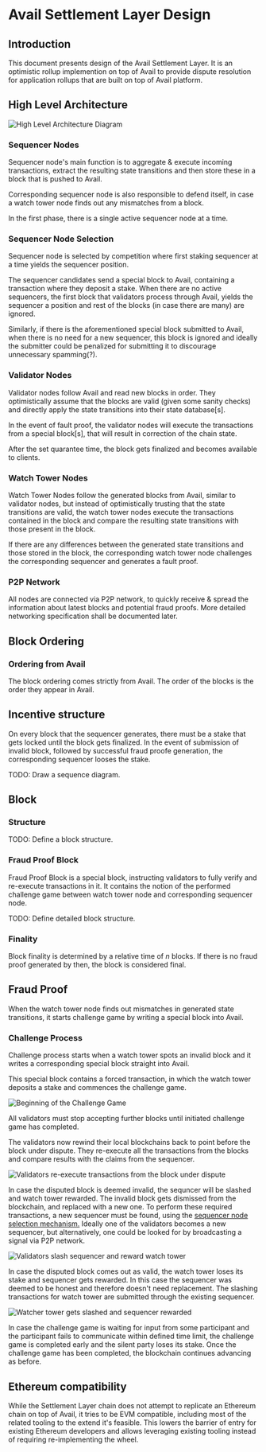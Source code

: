 # Avail Settlement Layer Design

## Introduction

This document presents design of the Avail Settlement Layer. It is an
optimistic rollup implemention on top of Avail to provide dispute resolution
for application rollups that are built on top of Avail platform.

## High Level Architecture

![High Level Architecture Diagram](settlement_layer_architecture.svg)

### Sequencer Nodes

Sequencer node's main function is to aggregate & execute incoming transactions,
extract the resulting state transitions and then store these in a block that is
pushed to Avail.

Corresponding sequencer node is also responsible to defend itself, in case a
watch tower node finds out any mismatches from a block.

In the first phase, there is a single active sequencer node at a time.

### Sequencer Node Selection

Sequencer node is selected by competition where first staking sequencer at a time yields the sequencer position.

The sequencer candidates send a special block to Avail, containing a transaction
where they deposit a stake. When there are no active sequencers, the first block that validators process through Avail, yields the sequencer a position and rest of the blocks (in case there are many) are ignored.

Similarly, if there is the aforementioned special block submitted to Avail, when there is no need for a new sequencer, this block is ignored and ideally the submitter could be penalized for submitting it to discourage unnecessary spamming(?).

### Validator Nodes

Validator nodes follow Avail and read new blocks in order. They optimistically
assume that the blocks are valid (given some sanity checks) and directly apply
the state transitions into their state database[s].

In the event of fault proof, the validator nodes will execute the transactions
from a special block[s], that will result in correction of the chain state.

After the set quarantee time, the block gets finalized and becomes available to
clients.

### Watch Tower Nodes

Watch Tower Nodes follow the generated blocks from Avail, similar to validator
nodes, but instead of optimistically trusting that the state transitions are
valid, the watch tower nodes execute the transactions contained in the block
and compare the resulting state transitions with those present in the block.

If there are any differences between the generated state transitions and those
stored in the block, the corresponding watch tower node challenges the
corresponding sequencer and generates a fault proof.

### P2P Network

All nodes are connected via P2P network, to quickly receive & spread the
information about latest blocks and potential fraud proofs. More detailed
networking specification shall be documented later.

## Block Ordering

### Ordering from Avail

The block ordering comes strictly from Avail. The order of the blocks is the
order they appear in Avail.

## Incentive structure

On every block that the sequencer generates, there must be a stake that gets
locked until the block gets finalized. In the event of submission of invalid
block, followed by successful fraud proofe generation, the corresponding
sequencer looses the stake.

TODO: Draw a sequence diagram.

## Block

### Structure

TODO: Define a block structure.

### Fraud Proof Block

Fraud Proof Block is a special block, instructing validators to fully
verify and re-execute transactions in it. It contains the notion of the
performed challenge game between watch tower node and corresponding sequencer
node.

TODO: Define detailed block structure.

### Finality

Block finality is determined by a relative time of *n* blocks. If there is no
fraud proof generated by then, the block is considered final.

## Fraud Proof

When the watch tower node finds out mismatches in generated state transitions,
it starts challenge game by writing a special block into Avail.

### Challenge Process

Challenge process starts when a watch tower spots an invalid block and it writes a corresponding special block straight into Avail.

This special block contains a forced transaction, in which the watch tower deposits a stake and commences the challenge game.

![Beginning of the Challenge Game](challenge-game-beginning.svg)

All validators must stop accepting further blocks until initiated challenge game has completed.

The validators now rewind their local blockchains back to point before the block under dispute. They re-execute all the transactions from the blocks and compare results with the claims from the sequencer.

![Validators re-execute transactions from the block under dispute](challenge-game-validators-reexecute.svg)

In case the disputed block is deemed invalid, the sequncer will be slashed and watch tower rewarded. The invalid block gets dismissed from the blockchain, and replaced with a new one. To perform these required transactions, a new sequencer must be found, using the [sequencer node selection mechanism.](#sequencer-node-selection) Ideally one of the validators becomes a new sequencer, but alternatively, one could be looked for by broadcasting a signal via P2P network.

![Validators slash sequencer and reward watch tower](challenge-game-sequencer-slashed.svg)

In case the disputed block comes out as valid, the watch tower loses its stake and sequencer gets rewarded. In this case the sequencer was deemed to be honest and therefore doesn't need replacement. The slashing transactions for watch tower are submitted through the existing sequencer.

![Watcher tower gets slashed and sequencer rewarded](challenge-game-watchtower-slashed.svg)

In case the challenge game is waiting for input from some participant and the participant fails to communicate within defined time limit, the challenge game is completed early and the silent party loses its stake. Once the challenge game has been completed, the blockchain continues advancing as before.

## Ethereum compatibility

While the Settlement Layer chain does not attempt to replicate an Ethereum
chain on top of Avail, it tries to be EVM compatible, including most of the
related tooling to the extend it's feasible. This lowers the barrier of entry
for existing Ethereum developers and allows leveraging existing tooling instead
of requiring re-implementing the wheel.
